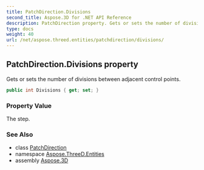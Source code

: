 ```yaml
---
title: PatchDirection.Divisions
second_title: Aspose.3D for .NET API Reference
description: PatchDirection property. Gets or sets the number of divisions between adjacent control points
type: docs
weight: 40
url: /net/aspose.threed.entities/patchdirection/divisions/
---
```

## PatchDirection.Divisions property

Gets or sets the number of divisions between adjacent control points.

```csharp
public int Divisions { get; set; }
```

### Property Value

The step.

### See Also

* class [PatchDirection](../)
* namespace [Aspose.ThreeD.Entities](../../patchdirection/)
* assembly [Aspose.3D](../../../)


